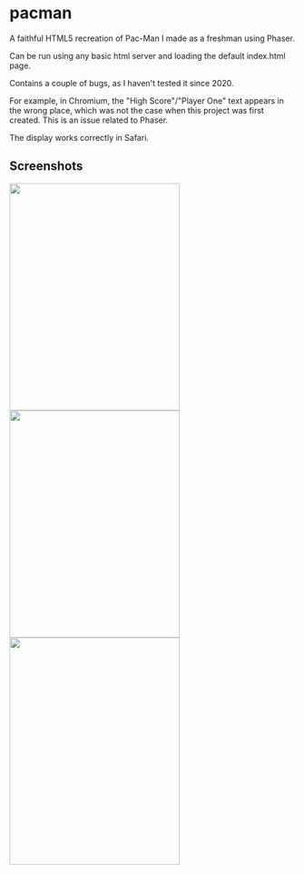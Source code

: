 # pacman
A faithful HTML5 recreation of Pac-Man I made as a freshman using Phaser. 

Can be run using any basic html server and loading the default index.html page.

Contains a couple of bugs, as I haven't tested it since 2020. 

For example, in Chromium, the "High Score"/"Player One" text appears in the wrong place, which was not the case when this project was first created. This is an issue related to Phaser.

The display works correctly in Safari.

## Screenshots

<img src="https://i.imgur.com/byEEKD1.png" width="300" height="400">
<img src="https://i.imgur.com/8ayVFDK.png" width="300" height="400">
<img src="https://i.imgur.com/f6q7kUK.png" width="300" height="400">
